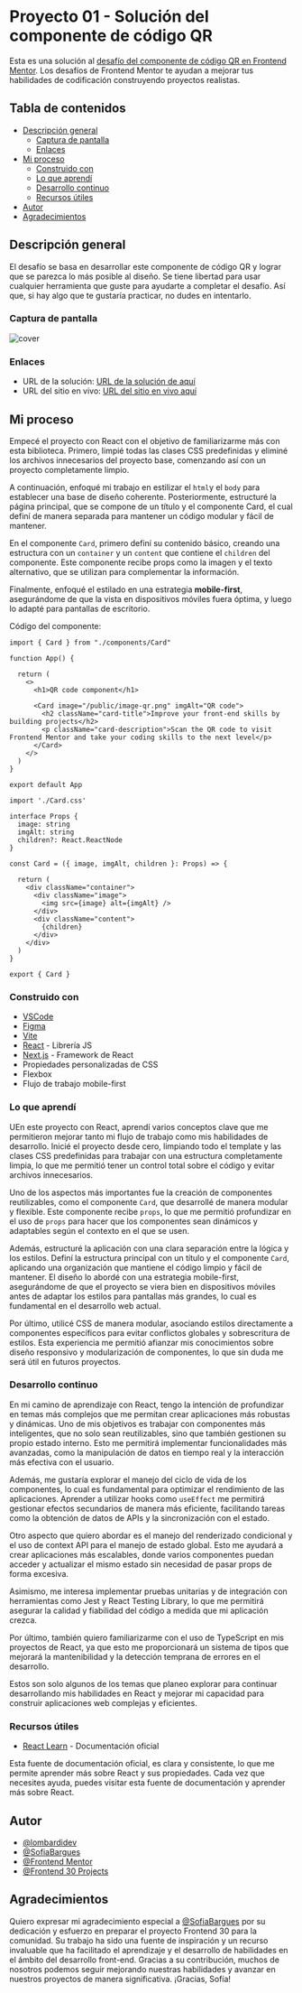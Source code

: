 # Proyecto 01 - Solución del componente de código QR

Esta es una solución al [desafío del componente de código QR en Frontend Mentor](https://www.frontendmentor.io/challenges/qr-code-component-iux_sIO_H). Los desafíos de Frontend Mentor te ayudan a mejorar tus habilidades de codificación construyendo proyectos realistas.

## Tabla de contenidos

- [Descripción general](#descripción-general)
  - [Captura de pantalla](#captura-de-pantalla)
  - [Enlaces](#enlaces)
- [Mi proceso](#mi-proceso)
  - [Construido con](#construido-con)
  - [Lo que aprendí](#lo-que-aprendí)
  - [Desarrollo continuo](#desarrollo-continuo)
  - [Recursos útiles](#recursos-útiles)
- [Autor](#autor)
- [Agradecimientos](#agradecimientos)

## Descripción general

El desafío se basa en desarrollar este componente de código QR y lograr que se parezca lo más posible al diseño. Se tiene libertad para usar cualquier herramienta que guste para ayudarte a completar el desafío. Así que, si hay algo que te gustaría practicar, no dudes en intentarlo.

### Captura de pantalla

![cover](./public/cover.png)

### Enlaces

- URL de la solución: [URL de la solución de aquí](https://www.frontendmentor.io/solutions/card-eleaborada-con-react-y-css-module-rWL0xQMe4r)
- URL del sitio en vivo: [URL del sitio en vivo aquí](https://lombardidev-qr-component.netlify.app/)

## Mi proceso

Empecé el proyecto con React con el objetivo de familiarizarme más con esta biblioteca. Primero, limpié todas las clases CSS predefinidas y eliminé los archivos innecesarios del proyecto base, comenzando así con un proyecto completamente limpio.

A continuación, enfoqué mi trabajo en estilizar el `html`y el `body` para establecer una base de diseño coherente. Posteriormente, estructuré la página principal, que se compone de un título y el componente Card, el cual definí de manera separada para mantener un código modular y fácil de mantener.

En el componente `Card`, primero definí su contenido básico, creando una estructura con un `container` y un `content` que contiene el `children` del componente. Este componente recibe props como la imagen y el texto alternativo, que se utilizan para complementar la información.

Finalmente, enfoqué el estilado en una estrategia **mobile-first**, asegurándome de que la vista en dispositivos móviles fuera óptima, y luego lo adapté para pantallas de escritorio.

Código del componente:

```tsx
import { Card } from "./components/Card"

function App() {

  return (
    <>
      <h1>QR code component</h1>

      <Card image="/public/image-qr.png" imgAlt="QR code">
        <h2 className="card-title">Improve your front-end skills by building projects</h2>
        <p className="card-description">Scan the QR code to visit Frontend Mentor and take your coding skills to the next level</p>
      </Card>
    </>
  )
}

export default App
```	

```tsx
import './Card.css'

interface Props {
  image: string
  imgAlt: string
  children?: React.ReactNode
}

const Card = ({ image, imgAlt, children }: Props) => {

  return (
    <div className="container">
      <div className="image">
        <img src={image} alt={imgAlt} />
      </div>
      <div className="content">
        {children}
      </div>
    </div>
  )
}

export { Card }
```

### Construido con

- [VSCode](https://code.visualstudio.com/)
- [Figma](https://www.figma.com/)
- [Vite](https://vitejs.dev/)
- [React](https://reactjs.org/) - Librería JS
- [Next.js](https://nextjs.org/) - Framework de React
- Propiedades personalizadas de CSS
- Flexbox
- Flujo de trabajo mobile-first

### Lo que aprendí

UEn este proyecto con React, aprendí varios conceptos clave que me permitieron mejorar tanto mi flujo de trabajo como mis habilidades de desarrollo. Inicié el proyecto desde cero, limpiando todo el template y las clases CSS predefinidas para trabajar con una estructura completamente limpia, lo que me permitió tener un control total sobre el código y evitar archivos innecesarios.

Uno de los aspectos más importantes fue la creación de componentes reutilizables, como el componente `Card`, que desarrollé de manera modular y flexible. Este componente recibe `props`, lo que me permitió profundizar en el uso de `props` para hacer que los componentes sean dinámicos y adaptables según el contexto en el que se usen.

Además, estructuré la aplicación con una clara separación entre la lógica y los estilos. Definí la estructura principal con un título y el componente `Card`, aplicando una organización que mantiene el código limpio y fácil de mantener. El diseño lo abordé con una estrategia mobile-first, asegurándome de que el proyecto se viera bien en dispositivos móviles antes de adaptar los estilos para pantallas más grandes, lo cual es fundamental en el desarrollo web actual.

Por último, utilicé CSS de manera modular, asociando estilos directamente a componentes específicos para evitar conflictos globales y sobrescritura de estilos. Esta experiencia me permitió afianzar mis conocimientos sobre diseño responsivo y modularización de componentes, lo que sin duda me será útil en futuros proyectos.

### Desarrollo continuo

En mi camino de aprendizaje con React, tengo la intención de profundizar en temas más complejos que me permitan crear aplicaciones más robustas y dinámicas. Uno de mis objetivos es trabajar con componentes más inteligentes, que no solo sean reutilizables, sino que también gestionen su propio estado interno. Esto me permitirá implementar funcionalidades más avanzadas, como la manipulación de datos en tiempo real y la interacción más efectiva con el usuario.

Además, me gustaría explorar el manejo del ciclo de vida de los componentes, lo cual es fundamental para optimizar el rendimiento de las aplicaciones. Aprender a utilizar hooks como `useEffect` me permitirá gestionar efectos secundarios de manera más eficiente, facilitando tareas como la obtención de datos de APIs y la sincronización con el estado.

Otro aspecto que quiero abordar es el manejo del renderizado condicional y el uso de context API para el manejo de estado global. Esto me ayudará a crear aplicaciones más escalables, donde varios componentes puedan acceder y actualizar el mismo estado sin necesidad de pasar props de forma excesiva.

Asimismo, me interesa implementar pruebas unitarias y de integración con herramientas como Jest y React Testing Library, lo que me permitirá asegurar la calidad y fiabilidad del código a medida que mi aplicación crezca.

Por último, también quiero familiarizarme con el uso de TypeScript en mis proyectos de React, ya que esto me proporcionará un sistema de tipos que mejorará la mantenibilidad y la detección temprana de errores en el desarrollo.

Estos son solo algunos de los temas que planeo explorar para continuar desarrollando mis habilidades en React y mejorar mi capacidad para construir aplicaciones web complejas y eficientes.

### Recursos útiles

- [React Learn](https://react.dev/learn) - Documentación oficial

Esta fuente de documentación oficial, es clara y consistente, lo que me permite aprender más sobre React y sus propiedades. Cada vez que necesites ayuda, puedes visitar esta fuente de documentación y aprender más sobre React.


## Autor

- [@lombardidev](https://lombardidev.ar/)
- [@SofiaBargues](https://github.com/SofiaBargues)
- [@Frontend Mentor](https://www.frontendmentor.io)
- [@Frontend 30 Projects](https://frontend-30.vercel.app/)

## Agradecimientos

Quiero expresar mi agradecimiento especial a [@SofiaBargues](https://github.com/SofiaBargues) por su dedicación y esfuerzo en preparar el proyecto Frontend 30 para la comunidad. Su trabajo ha sido una fuente de inspiración y un recurso invaluable que ha facilitado el aprendizaje y el desarrollo de habilidades en el ámbito del desarrollo front-end. Gracias a su contribución, muchos de nosotros podemos  seguir mejorando nuestras habilidades y avanzar en nuestros proyectos de manera significativa. ¡Gracias, Sofía!